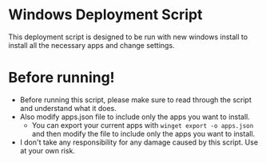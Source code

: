 # Windows Deployment Script

This deployment script is designed to be run with new windows install to install all the necessary apps and change settings.


# Before running!
- Before running this script, please make sure to read through the script and understand what it does.
- Also modify apps.json file to include only the apps you want to install.
    - You can export your current apps with `winget export -o apps.json` and then modify the file to include only the apps you want to install.
- I don't take any responsibility for any damage caused by this script. Use at your own risk.